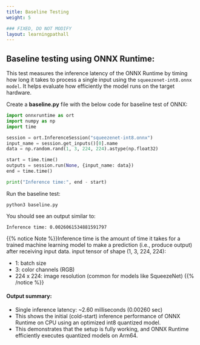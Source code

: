 ```yaml
---
title: Baseline Testing
weight: 5

### FIXED, DO NOT MODIFY
layout: learningpathall
---
```



## Baseline testing using ONNX Runtime: 

This test measures the inference latency of the ONNX Runtime by timing how long it takes to process a single input using the `squeezenet-int8.onnx model`. It helps evaluate how efficiently the model runs on the target hardware.

Create a **baseline.py** file with the below code for baseline test of ONNX:

```python
import onnxruntime as ort
import numpy as np
import time

session = ort.InferenceSession("squeezenet-int8.onnx")
input_name = session.get_inputs()[0].name
data = np.random.rand(1, 3, 224, 224).astype(np.float32)

start = time.time()
outputs = session.run(None, {input_name: data})
end = time.time()

print("Inference time:", end - start)
```

Run the baseline test:

```console
python3 baseline.py
```
You should see an output similar to:
```output
Inference time: 0.0026061534881591797
```
{{% notice Note %}}Inference time is the amount of time it takes for a trained machine learning model to make a prediction (i.e., produce output) after receiving input data. 
input tensor of shape (1, 3, 224, 224): 
- 1: batch size 
- 3: color channels (RGB) 
- 224 x 224: image resolution (common for models like SqueezeNet)
{{% /notice %}}

#### Output summary:

- Single inference latency: ~2.60 milliseconds (0.00260 sec) 
- This shows the initial (cold-start) inference performance of ONNX Runtime on CPU using an optimized int8 quantized model. 
- This demonstrates that the setup is fully working, and ONNX Runtime efficiently executes quantized models on Arm64. 
